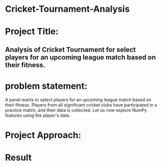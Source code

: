 # Cricket-Tournament-Analysis

# Project Title:
## Analysis of Cricket Tournament for select players for an upcoming league match based on their fitness.

# problem statement:
A panel wants to select players for an upcoming league match based on their
fitness. Players from all significant cricket clubs have participated in a practice
match, and their data is collected. Let us now explore NumPy features using the
player's data.

# Project Approach:

# Result
